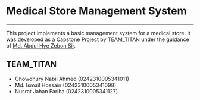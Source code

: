 # Medical Store Management System

---

This project implements a basic management system for a medical store. It was developed as a Capstone Project by TEAM_TITAN under the guidance of [Md. Abdul Hye Zebon Sir](https://faculty.daffodilvarsity.edu.bd/profile/swe/zebon.html).

## TEAM_TITAN

- Chowdhury Nabil Ahmed (0242310005341011)
- Md. Ismail Hossain (0242310005341098)
- Nusrat Jahan Fariha (0242310005341127)
